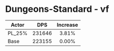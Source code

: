 # Dungeons-Standard - vf
| Actor | DPS | Increase |
|---|:---:|:---:|
|PL_25%|231646|3.81%|
|Base|223155|0.00%|

